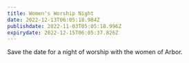 ```yaml
---
title: Women's Worship Night
date: 2022-12-13T06:05:18.984Z
publishdate: 2022-11-03T05:05:18.996Z
expirydate: 2022-12-15T06:05:37.826Z
---
```

Save the date for a night of worship with the women of Arbor.
